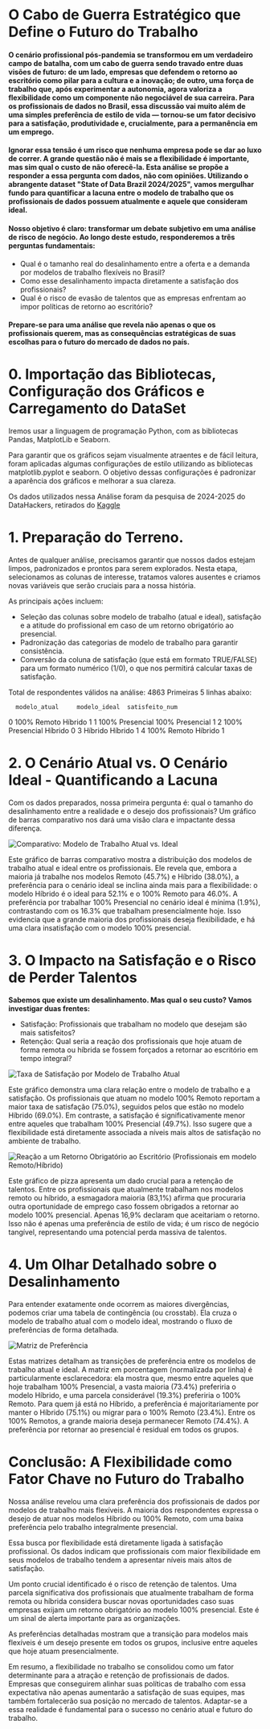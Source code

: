 # **O Cabo de Guerra Estratégico que Define o Futuro do Trabalho**

#### O cenário profissional pós-pandemia se transformou em um verdadeiro campo de batalha, com um cabo de guerra sendo travado entre duas visões de futuro: de um lado, empresas que defendem o retorno ao escritório como pilar para a cultura e a inovação; de outro, uma força de trabalho que, após experimentar a autonomia, agora valoriza a flexibilidade como um componente não negociável de sua carreira. Para os profissionais de dados no Brasil, essa discussão vai muito além de uma simples preferência de estilo de vida — tornou-se um fator decisivo para a satisfação, produtividade e, crucialmente, para a permanência em um emprego.

#### Ignorar essa tensão é um risco que nenhuma empresa pode se dar ao luxo de correr. A grande questão não é mais se a flexibilidade é importante, mas sim qual o custo de não oferecê-la. Esta análise se propõe a responder a essa pergunta com dados, não com opiniões. Utilizando o abrangente dataset "State of Data Brazil 2024/2025", vamos mergulhar fundo para quantificar a lacuna entre o modelo de trabalho que os profissionais de dados possuem atualmente e aquele que consideram ideal.

#### Nosso objetivo é claro: transformar um debate subjetivo em uma análise de risco de negócio. Ao longo deste estudo, responderemos a três perguntas fundamentais:

* Qual é o tamanho real do desalinhamento entre a oferta e a demanda por modelos
de trabalho flexíveis no Brasil?
* Como esse desalinhamento impacta diretamente a satisfação dos profissionais?
* Qual é o risco de evasão de talentos que as empresas enfrentam ao impor políticas de retorno ao escritório?

#### Prepare-se para uma análise que revela não apenas o que os profissionais querem, mas as consequências estratégicas de suas escolhas para o futuro do mercado de dados no país.

# **0. Importação das Bibliotecas, Configuração dos Gráficos e Carregamento do DataSet**
Iremos usar a linguagem de programação Python, com as bibliotecas Pandas, MatplotLib e Seaborn.

Para garantir que os gráficos sejam visualmente atraentes e de fácil leitura, foram aplicadas algumas configurações de estilo utilizando as bibliotecas matplotlib.pyplot e seaborn. O objetivo dessas configurações é padronizar a aparência dos gráficos e melhorar a sua clareza.

Os dados utilizados nessa Análise foram da pesquisa de 2024-2025 do DataHackers, retirados do [Kaggle](https://www.kaggle.com/datasets/datahackers/state-of-data-brazil-20242025/data)

# **1. Preparação do Terreno.**

Antes de qualquer análise, precisamos garantir que nossos dados estejam limpos, padronizados e prontos para serem explorados. Nesta etapa, selecionamos as colunas de interesse, tratamos valores ausentes e criamos novas variáveis que serão cruciais para a nossa história.

As principais ações incluem:

* Seleção das colunas sobre modelo de trabalho (atual e ideal), satisfação e a atitude do profissional em caso de um retorno obrigatório ao presencial.
* Padronização das categorias de modelo de trabalho para garantir consistência.
* Conversão da coluna de satisfação (que está em formato TRUE/FALSE) para um formato numérico (1/0), o que nos permitirá calcular taxas de satisfação.

Total de respondentes válidos na análise: 4863
Primeiras 5 linhas abaixo:

      modelo_atual     modelo_ideal  satisfeito_num
0      100% Remoto          Híbrido               1
1  100% Presencial  100% Presencial               1
2  100% Presencial          Híbrido               0
3          Híbrido          Híbrido               1
4      100% Remoto          Híbrido               1

# **2. O Cenário Atual vs. O Cenário Ideal - Quantificando a Lacuna**

Com os dados preparados, nossa primeira pergunta é: qual o tamanho do desalinhamento entre a realidade e o desejo dos profissionais? Um gráfico de barras comparativo nos dará uma visão clara e impactante dessa diferença.

![Comparativo: Modelo de Trabalho Atual vs. Ideal](impacto_modelo_trabalho/images/comparativo_modelos_trabalho.png)

Este gráfico de barras comparativo mostra a distribuição dos modelos de trabalho atual e ideal entre os profissionais. Ele revela que, embora a maioria já trabalhe nos modelos Remoto (45.7%) e Híbrido (38.0%), a preferência para o cenário ideal se inclina ainda mais para a flexibilidade: o modelo Híbrido é o ideal para 52.1% e o 100% Remoto para 46.0%. A preferência por trabalhar 100% Presencial no cenário ideal é mínima (1.9%), contrastando com os 16.3% que trabalham presencialmente hoje. Isso evidencia que a grande maioria dos profissionais deseja flexibilidade, e há uma clara insatisfação com o modelo 100% presencial.

# **3. O Impacto na Satisfação e o Risco de Perder Talentos**

**Sabemos que existe um desalinhamento. Mas qual o seu custo? Vamos investigar duas frentes:**
* Satisfação: Profissionais que trabalham no modelo que desejam são mais satisfeitos?
* Retenção: Qual seria a reação dos profissionais que hoje atuam de forma remota ou híbrida se fossem forçados a retornar ao escritório em tempo integral?

![Taxa de Satisfação por Modelo de Trabalho Atual](your_image_link_2_here)

Este gráfico demonstra uma clara relação entre o modelo de trabalho e a satisfação. Os profissionais que atuam no modelo 100% Remoto reportam a maior taxa de satisfação (75.0%), seguidos pelos que estão no modelo Híbrido (69.0%). Em contraste, a satisfação é significativamente menor entre aqueles que trabalham 100% Presencial (49.7%). Isso sugere que a flexibilidade está diretamente associada a níveis mais altos de satisfação no ambiente de trabalho.

![Reação a um Retorno Obrigatório ao Escritório (Profissionais em modelo Remoto/Híbrido)](your_image_link_3_here)

Este gráfico de pizza apresenta um dado crucial para a retenção de talentos. Entre os profissionais que atualmente trabalham nos modelos remoto ou híbrido, a esmagadora maioria (83,1%) afirma que procuraria outra oportunidade de emprego caso fossem obrigados a retornar ao modelo 100% presencial. Apenas 16,9% declaram que aceitariam o retorno. Isso não é apenas uma preferência de estilo de vida; é um risco de negócio tangível, representando uma potencial perda massiva de talentos.

# **4. Um Olhar Detalhado sobre o Desalinhamento**

Para entender exatamente onde ocorrem as maiores divergências, podemos criar uma tabela de contingência (ou crosstab). Ela cruza o modelo de trabalho atual com o modelo ideal, mostrando o fluxo de preferências de forma detalhada.

![Matriz de Preferência](your_image_link_4_here)

Estas matrizes detalham as transições de preferência entre os modelos de trabalho atual e ideal. A matriz em porcentagem (normalizada por linha) é particularmente esclarecedora: ela mostra que, mesmo entre aqueles que hoje trabalham 100% Presencial, a vasta maioria (73.4%) preferiria o modelo Híbrido, e uma parcela considerável (19.3%) preferiria o 100% Remoto. Para quem já está no Híbrido, a preferência é majoritariamente por manter o Híbrido (75.1%) ou migrar para o 100% Remoto (23.4%). Entre os 100% Remotos, a grande maioria deseja permanecer Remoto (74.4%). A preferência por retornar ao presencial é residual em todos os grupos.

# **Conclusão: A Flexibilidade como Fator Chave no Futuro do Trabalho**

Nossa análise revelou uma clara preferência dos profissionais de dados por modelos de trabalho mais flexíveis. A maioria dos respondentes expressa o desejo de atuar nos modelos Híbrido ou 100% Remoto, com uma baixa preferência pelo trabalho integralmente presencial.

Essa busca por flexibilidade está diretamente ligada à satisfação profissional. Os dados indicam que profissionais com maior flexibilidade em seus modelos de trabalho tendem a apresentar níveis mais altos de satisfação.

Um ponto crucial identificado é o risco de retenção de talentos. Uma parcela significativa dos profissionais que atualmente trabalham de forma remota ou híbrida considera buscar novas oportunidades caso suas empresas exijam um retorno obrigatório ao modelo 100% presencial. Este é um sinal de alerta importante para as organizações.

As preferências detalhadas mostram que a transição para modelos mais flexíveis é um desejo presente em todos os grupos, inclusive entre aqueles que hoje atuam presencialmente.

Em resumo, a flexibilidade no trabalho se consolidou como um fator determinante para a atração e retenção de profissionais de dados. Empresas que conseguirem alinhar suas políticas de trabalho com essa expectativa não apenas aumentarão a satisfação de suas equipes, mas também fortalecerão sua posição no mercado de talentos. Adaptar-se a essa realidade é fundamental para o sucesso no cenário atual e futuro do trabalho.
